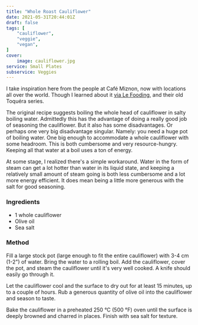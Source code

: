 ```yaml
---
title: "Whole Roast Cauliflower"
date: 2021-05-31T20:44:01Z
draft: false
tags: [
    "cauliflower",
    "veggie",
    "vegan",
]
cover:
    image: cauliflower.jpg
service: Small Plates
subservice: Veggies
---
```


I take inspiration here from the people at Café Miznon, now with locations all over the world. Though I learned about it [via Le Fooding](https://lefooding.com/en/recipes-video-toquera/toquera-295-an-affair-with-un-chou-fleur), and their old Toquéra series.

The original recipe suggests boiling the whole head of cauliflower in salty boiling water. Admittedly this has the advantage of doing a really good job of seasoning the cauliflower. But it also has some disadvantages. Or perhaps one very big disadvantage singular. Namely: you need a huge pot of boiling water. One big enough to accommodate a whole cauliflower with some headroom. This is both cumbersome and very resource-hungry. Keeping all that water at a boil uses a ton of energy.

At some stage, I realized there's a simple workaround. Water in the form of steam can get a lot hotter than water in its liquid state, and keeping a relatively small amount of steam going is both less cumbersome and a lot more energy efficient. It does mean being a little more generous with the salt for good seasoning.

### Ingredients

* 1 whole cauliflower
* Olive oil
* Sea salt

### Method

Fill a large stock pot (large enough to fit the entire cauliflower) with 3-4 cm (1-2") of water. Bring the water to a rolling boil. Add the cauliflower, cover the pot, and steam the cauliflower until it's very well cooked. A knife should easily go through it.

Let the cauliflower cool and the surface to dry out for at least 15 minutes, up to a couple of hours. Rub a generous quantity of olive oil into the cauliflower and season to taste.

Bake the cauliflower in a preheated 250 °C (500 °F) oven until the surface is deeply browned and charred in places. Finish with sea salt for texture.

